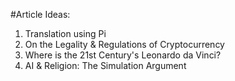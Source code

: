 #Article Ideas:

1.  Translation using Pi
2.  On the Legality & Regulations of Cryptocurrency
3.  Where is the 21st Century's Leonardo da Vinci?
4.  AI & Religion: The Simulation Argument

